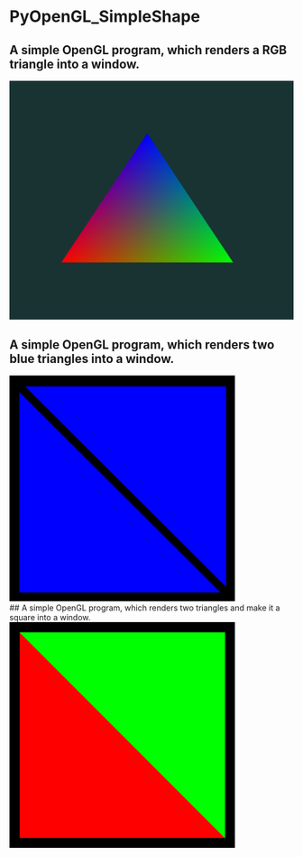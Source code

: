 # PyOpenGL_SimpleShape
 ## A simple OpenGL program, which renders a RGB triangle into a window.
![Image](RGB_triangle.png "RGB_triangle")
 ## A simple OpenGL program, which renders two blue triangles into a window.
<img src="triangle.png" width="400" height="400" />
</br>
 ## A simple OpenGL program, which renders two triangles and make it a square into a window.
<img src="square.png" width="400" height="400" />
